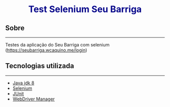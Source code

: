<h1 align="center" style="color:darkblue ">Test Selenium Seu Barriga</h1>

## Sobre
___
Testes da aplicação do Seu Barriga com selenium (https://seubarriga.wcaquino.me/login)

## Tecnologias utilizada
___
- [Java jdk 8](https://www.oracle.com/br/java/technologies/javase/javase-jdk8-downloads.html)
- [Selenium](https://www.selenium.dev)
- [JUnit](https://junit.org/junit5/)
- [WebDriver Manager](https://github.com/bonigarcia/webdrivermanager)
